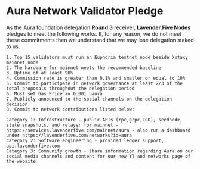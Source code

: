 # Aura Network Validator Pledge

As the Aura foundation delegation **Round 3** receiver, **Lavender.Five Nodes** pledges to meet the following works. If, for any reason, we do not meet these commitments then we understand that we may lose delegation staked to us.

    1. Top 15 validators must run an Euphoria testnet node beside Xstaxy mainnet node
    2. The hardware for mainnet meets the recommended baseline    
    3. Uptime of at least 90%
    4. Commission rate is greater than 0.1% and smaller or equal to 10%
    5. Commit to participate in network governance at least 2/3 of the total proposals throughout the delegation period
    6. Must set Gas Price >= 0.001 uaura
    7. Publicly announced to the social channels on the delegation decision
    8. Commit to network contributions listed below:

    Category 1: Infrastructure - public APIs (rpc,grpc,LCD), seednode, state snapshots, and relayer for mainnet - https://services.lavenderfive.com/mainnet/aura - also run a dashboard under https://lavenderfive.com/networks?id=aura
    Category 2: Software engineering - provided ledger support, api.lavenderfive.com
    Category 3: Community growth - share information regarding Aura on our social media channels and content for our new YT and networks page of the website

